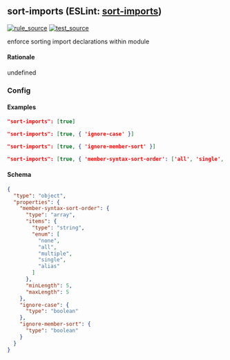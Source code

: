 <!-- Start:AutoDoc:: Modify `src/readme/rules.ts` and run `gulp readme` to update block -->
## sort-imports (ESLint: [sort-imports](http://eslint.org/docs/rules/sort-imports))
[![rule_source](https://img.shields.io/badge/%F0%9F%93%8F%20rule-source-green.svg)](https://github.com/buzinas/tslint-eslint-rules/blob/master/src/rules/sortImportsRule.ts)
[![test_source](https://img.shields.io/badge/%F0%9F%93%98%20test-source-blue.svg)](https://github.com/buzinas/tslint-eslint-rules/blob/master/src/test/rules/sortImportsRuleTests.ts)

enforce sorting import declarations within module

#### Rationale
undefined
### Config

      
#### Examples

```json
"sort-imports": [true]
```

```json
"sort-imports": [true, { 'ignore-case' }]
```

```json
"sort-imports": [true, { 'ignore-member-sort' }]
```

```json
"sort-imports": [true, { 'member-syntax-sort-order': ['all', 'single', 'multiple', 'none', 'alias'] }]
```
#### Schema

```json
{
  "type": "object",
  "properties": {
    "member-syntax-sort-order": {
      "type": "array",
      "items": {
        "type": "string",
        "enum": [
          "none",
          "all",
          "multiple",
          "single",
          "alias"
        ]
      },
      "minLength": 5,
      "maxLength": 5
    },
    "ignore-case": {
      "type": "boolean"
    },
    "ignore-member-sort": {
      "type": "boolean"
    }
  }
}
```
<!-- End:AutoDoc -->
